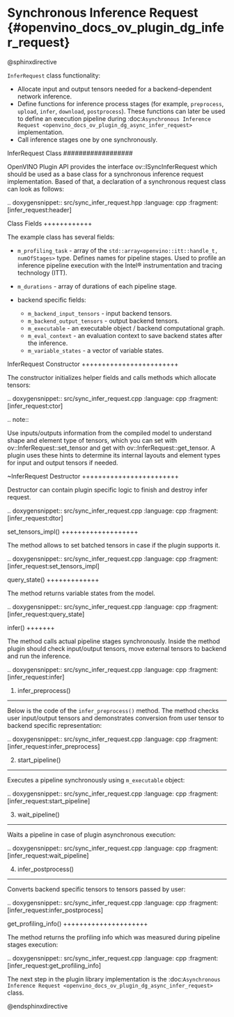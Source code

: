 # Synchronous Inference Request {#openvino_docs_ov_plugin_dg_infer_request}

@sphinxdirective

``InferRequest`` class functionality:

* Allocate input and output tensors needed for a backend-dependent network inference.
* Define functions for inference process stages (for example, ``preprocess``, ``upload``, ``infer``, ``download``, ``postprocess``). These functions can later be used to define an execution pipeline during :doc:`Asynchronous Inference Request <openvino_docs_ov_plugin_dg_async_infer_request>` implementation.
* Call inference stages one by one synchronously.

InferRequest Class
##################

OpenVINO Plugin API provides the interface ov::ISyncInferRequest which should be 
used as a base class for a synchronous inference request implementation. Based of that, a declaration 
of a synchronous request class can look as follows: 

.. doxygensnippet:: src/sync_infer_request.hpp
   :language: cpp
   :fragment: [infer_request:header]

Class Fields
++++++++++++

The example class has several fields:

* ``m_profiling_task`` - array of the ``std::array<openvino::itt::handle_t, numOfStages>`` type. Defines names for pipeline stages. Used to profile an inference pipeline execution with the Intel® instrumentation and tracing technology (ITT).
* ``m_durations`` - array of durations of each pipeline stage.
* backend specific fields:

   * ``m_backend_input_tensors`` - input backend tensors.
   * ``m_backend_output_tensors`` - output backend tensors.
   * ``m_executable`` - an executable object / backend computational graph.
   * ``m_eval_context`` - an evaluation context to save backend states after the inference.
   * ``m_variable_states`` - a vector of variable states.

InferRequest Constructor
++++++++++++++++++++++++

The constructor initializes helper fields and calls methods which allocate tensors:

.. doxygensnippet:: src/sync_infer_request.cpp
   :language: cpp
   :fragment: [infer_request:ctor]

.. note:: 

   Use inputs/outputs information from the compiled model to understand shape and element type of tensors, which you can set with ov::InferRequest::set_tensor and get with ov::InferRequest::get_tensor. A plugin uses these hints to determine its internal layouts and element types for input and output tensors if needed. 

~InferRequest Destructor
++++++++++++++++++++++++

Destructor can contain plugin specific logic to finish and destroy infer request.

.. doxygensnippet:: src/sync_infer_request.cpp
   :language: cpp
   :fragment: [infer_request:dtor]

set_tensors_impl()
+++++++++++++++++++

The method allows to set batched tensors in case if the plugin supports it.

.. doxygensnippet:: src/sync_infer_request.cpp
   :language: cpp
   :fragment: [infer_request:set_tensors_impl]

query_state()
+++++++++++++

The method returns variable states from the model.

.. doxygensnippet:: src/sync_infer_request.cpp
   :language: cpp
   :fragment: [infer_request:query_state]

infer()
+++++++

The method calls actual pipeline stages synchronously. Inside the method plugin should check input/output tensors, move external tensors to backend and run the inference.

.. doxygensnippet:: src/sync_infer_request.cpp
   :language: cpp
   :fragment: [infer_request:infer]

1. infer_preprocess()
----------------------

Below is the code of the ``infer_preprocess()`` method. The method checks user input/output tensors and demonstrates conversion from user tensor to backend specific representation:

.. doxygensnippet:: src/sync_infer_request.cpp
   :language: cpp
   :fragment: [infer_request:infer_preprocess]

2. start_pipeline()
--------------------

Executes a pipeline synchronously using ``m_executable`` object:

.. doxygensnippet:: src/sync_infer_request.cpp
   :language: cpp
   :fragment: [infer_request:start_pipeline]

3. wait_pipeline()
--------------------

Waits a pipeline in case of plugin asynchronous execution:

.. doxygensnippet:: src/sync_infer_request.cpp
   :language: cpp
   :fragment: [infer_request:wait_pipeline]

4. infer_postprocess()
--------------------

Converts backend specific tensors to tensors passed by user:

.. doxygensnippet:: src/sync_infer_request.cpp
   :language: cpp
   :fragment: [infer_request:infer_postprocess]

get_profiling_info()
+++++++++++++++++++++

The method returns the profiling info which was measured during pipeline stages execution:

.. doxygensnippet:: src/sync_infer_request.cpp
   :language: cpp
   :fragment: [infer_request:get_profiling_info]

The next step in the plugin library implementation is the :doc:`Asynchronous Inference Request <openvino_docs_ov_plugin_dg_async_infer_request>` class.

@endsphinxdirective
